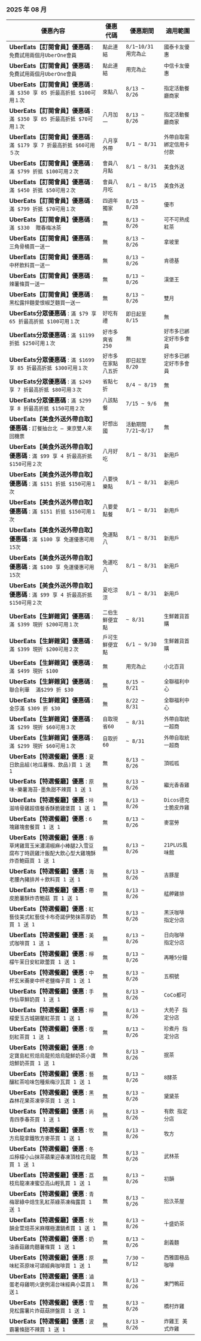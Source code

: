 
###  2025 年 08 月
| 優惠內容 | 優惠代碼 | 優惠期間 | 適用範圍 |
| --- | --- | --- | --- |
|**UberEats【訂閱會員】優惠碼** : ```免費試用兩個月UberOne會員```|```點此連結```|```8/1~10/31用完為止```|```國泰卡友優惠```|
|**UberEats【訂閱會員】優惠碼** : ```免費試用兩個月UberOne會員```|```點此連結```|```用完為止```|```中信卡友優惠```|
|**UberEats【訂閱會員】優惠碼** : ```滿 $350 享 85 折最高折抵 $100可用１次```|```來點八```|```8/13 ~ 8/26```|```指定活動餐廳商家```|
|**UberEats【訂閱會員】優惠碼** : ```滿 $350 享 85 折最高折抵 $70可用１次```|```八月加一```|```8/13 ~ 8/26```|```指定活動餐廳商家```|
|**UberEats【訂閱會員】優惠碼** : ```滿 $179 享 7 折最高折抵 $60可用５次```|```八月享外帶```|```8/1 ~ 8/31```|```外帶自取需綁定信用卡付款```|
|**UberEats【訂閱會員】優惠碼** : ```滿 $799 折抵 $100可用２次```|```會員八月點```|```8/1 ~ 8/31```|```美食外送```|
|**UberEats【訂閱會員】優惠碼** : ```滿 $450 折抵 $50可用２次```|```會員八月吃```|```8/1 ~ 8/15```|```美食外送```|
|**UberEats【訂閱會員】優惠碼** : ```滿 $799 折抵 $70可用１次```|```四週年獨家```|```8/15 ~ 8/28```|```優市```|
|**UberEats【訂閱會員】優惠碼** : ```滿 $330  贈春梅冰茶```|```無```|```8/13 ~ 8/26```|```可不可熟成紅茶```|
|**UberEats【訂閱會員】優惠碼** : ```三角骨桶買一送一```|```無```|```8/13 ~ 8/26```|```拿坡里```|
|**UberEats【訂閱會員】優惠碼** : ```中杯飲料買一送一```|```無```|```8/13 ~ 8/26```|```肯德基```|
|**UberEats【訂閱會員】優惠碼** : ```辣薯條買一送一```|```無```|```8/13 ~ 8/26```|```漢堡王```|
|**UberEats【訂閱會員】優惠碼** : ```黑松露拌麵愛恨椒芝麵買一送一```|```無```|```8/13 ~ 8/26```|```雙月```|
|**UberEats分眾優惠碼** : ```滿 $79 享 65 折最高折抵 $100可用１次```|```好吃有禮```|```即日起至 8/15```|```無```|
|**UberEats分眾優惠碼** : ```滿 $1199 折抵 $250可用１次```|```好市多爽省250```|```無```|```好市多已綁定好市多會員```|
|**UberEats分眾優惠碼** : ```滿 $1699 享 85 折最高折抵 $300可用１次```|```好市多在家點八五折```|```即日起至 8/20```|```好市多已綁定好市多會員```|
|**UberEats分眾優惠碼** : ```滿 $249 享 7 折最高折抵 $80可用３次```|```省點七折```|```8/4 ~ 8/19```|```無```|
|**UberEats分眾優惠碼** : ```滿 $299 享 8 折最高折抵 $150可用２次```|```八該點餐```|```7/15 ~ 9/6```|```無```|
|**UberEats【美食外送外帶自取】優惠碼** : ```訂餐抽台北 – 東京雙人來回機票```|```好想出國```|```活動期間7/21~8/17```|```無```|
|**UberEats【美食外送外帶自取】優惠碼** : ```滿 $99 享 4 折最高折抵 $150可用２次```|```八月好吃```|```8/1 ~ 8/31```|```新用戶```|
|**UberEats【美食外送外帶自取】優惠碼** : ```滿 $151 折抵 $150可用１次```|```八要快樂點```|```8/1 ~ 8/31```|```新用戶```|
|**UberEats【美食外送外帶自取】優惠碼** : ```滿 $151 折抵 $150可用１次```|```八要愛點餐```|```8/1 ~ 8/31```|```新用戶```|
|**UberEats【美食外送外帶自取】優惠碼** : ```滿 $100 享 免運優惠可用15次```|```免運點八```|```8/1 ~ 8/31```|```新用戶```|
|**UberEats【美食外送外帶自取】優惠碼** : ```滿 $100 享 免運優惠可用15次```|```免運吃八```|```8/1 ~ 8/31```|```新用戶```|
|**UberEats【美食外送外帶自取】優惠碼** : ```滿 $99 享 4 折最高折抵 $150可用２次```|```夏吃涼涼```|```8/1 ~ 8/31```|```新用戶```|
|**UberEats【生鮮雜貨】優惠碼** : ```滿 $399 現折 $200可用１次```|```二伯生鮮便宜點```|```~ 8/31```|```生鮮雜貨首購```|
|**UberEats【生鮮雜貨】優惠碼** : ```滿 $399 現折 $200可用２次```|```戶可生鮮便宜點```|```6/1 ~ 9/30```|```生鮮雜貨首購```|
|**UberEats【生鮮雜貨】優惠碼** : ```滿 $499 現折 $100```|```無```|```用完為止```|```小北百貨```|
|**UberEats【生鮮雜貨】優惠碼** : ```聯合利華  滿$299 折 $30```|```無```|```8/15 ~ 8/21```|```全聯福利中心```|
|**UberEats【生鮮雜貨】優惠碼** : ```金莎滿 $309 折 $30```|```無```|```8/22 ~ 8/31```|```全聯福利中心```|
|**UberEats【生鮮雜貨】優惠碼** : ```滿 $299 現折 $60可用３次```|```自取現省60```|```~ 8/31```|```外帶自取統一超商```|
|**UberEats【生鮮雜貨】優惠碼** : ```滿 $299 現折 $60可用１次```|```自取折60```|```~ 8/31```|```外帶自取統一超商```|
|**UberEats【特選餐廳】優惠** : ```夏日飲品組(地瓜薯條、飲品)買 1 送 1```|```無```|```8/13 ~ 8/26```|```頂呱呱```|
|**UberEats【特選餐廳】優惠** : ```原味-樂薯海苔-墨魚甜不辣買 1 送 1```|```無```|```8/13 ~ 8/26```|```繼光香香雞```|
|**UberEats【特選餐廳】優惠** : ```咔滋啃骨雞超值餐香酥脆雞堡買 1 送 1```|```無```|```8/13 ~ 8/26```|```Dicos德克士脆皮炸雞```|
|**UberEats【特選餐廳】優惠** : ```6塊雞塊套餐買 1 送 1```|```無```|```8/13 ~ 8/26```|```麥當勞```|
|**UberEats【特選餐廳】優惠** : ```香草烤雞茸玉米濃湯椒麻小棒腿2入雪豆腐布丁時蔬雞汁飯配大飲心型大雞塊酥炸杏鮑菇買 1 送 1```|```無```|```8/13 ~ 8/26```|```21PLUS風味館```|
|**UberEats【特選餐廳】優惠** : ```海老腰內豬排丼＋飲料買 1 送 1```|```無```|```8/13 ~ 8/26```|```吉豚屋```|
|**UberEats【特選餐廳】優惠** : ```帶皮脆薯酥炸杏鮑菇 買 1 送 1```|```無```|```8/13 ~ 8/26```|```艋舺雞排```|
|**UberEats【特選餐廳】優惠** : ```紅藝伎美式紅藝伎卡布奇諾伊勢抹茶厚奶買 1 送 1```|```無```|```8/13 ~ 8/26```|```黑沃咖啡 指定分店```|
|**UberEats【特選餐廳】優惠** : ```美式咖啡買 1 送 1```|```無```|```8/13 ~ 8/26```|```日向咖啡 指定分店```|
|**UberEats【特選餐廳】優惠** : ```檸檬午茉日安紅歐蕾買 1 送 1```|```無```|```8/13 ~ 8/26```|```再睡5分鐘```|
|**UberEats【特選餐廳】優惠** : ```中杯玄米蕎麥中杯老鹽梅子買 1 送 1```|```無```|```8/13 ~ 8/26```|```五桐號```|
|**UberEats【特選餐廳】優惠** : ```手作仙草鮮奶買 1 送 1```|```無```|```8/13 ~ 8/26```|```CoCo都可```|
|**UberEats【特選餐廳】優惠** : ```檸檬愛玉古城錫蘭紅茶買 1 送 1```|```無```|```8/13 ~ 8/26```|```大苑子 指定分店```|
|**UberEats【特選餐廳】優惠** : ```復刻紅茶買 1 送 1```|```無```|```8/13 ~ 8/26```|```珍煮丹 指定分店```|
|**UberEats【特選餐廳】優惠** : ```命定寶島紅煎焙烏龍煎焙烏龍鮮奶茶小寶焙鮮奶茶買 1 送 1```|```無```|```8/13 ~ 8/26```|```抿茶```|
|**UberEats【特選餐廳】優惠** : ```藝釀紅茶哈味包種紫梅沙瓦買 1 送 1```|```無```|```8/13 ~ 8/26```|```8酵茶```|
|**UberEats【特選餐廳】優惠** : ```黑森林花果茶凍寧茶買 1 送 1```|```無```|```8/13 ~ 8/26```|```黛黛茶```|
|**UberEats【特選餐廳】優惠** : ```尚青四季春茶買 1 送 1```|```無```|```8/13 ~ 8/26```|```有飲 指定分店```|
|**UberEats【特選餐廳】優惠** : ```牧方烏龍拿鐵牧方麥茶買 1 送 1```|```無```|```8/13 ~ 8/26```|```牧方```|
|**UberEats【特選餐廳】優惠** : ```冬瓜檸檬小山抹茶蘋果迎春凍頂桂花烏龍買 1 送 1```|```無```|```8/13 ~ 8/26```|```武林茶```|
|**UberEats【特選餐廳】優惠** : ```荔枝烏龍凍凍蜜亞高山輕乳買 1 送 1```|```無```|```8/13 ~ 8/26```|```初韻```|
|**UberEats【特選餐廳】優惠** : ```青梅翠綠中焙生乳紅茶綠茶凍梅露買 1 送 1```|```無```|```8/13 ~ 8/26```|```拾汣茶屋```|
|**UberEats【特選餐廳】優惠** : ```秋韻金萱焙茶米麻糬極濃鍋煮買 1 送 1```|```無```|```8/13 ~ 8/26```|```十盛奶茶```|
|**UberEats【特選餐廳】優惠** : ```奶油香菇雞肉麵薯條買 1 送 1```|```無```|```8/13 ~ 8/26```|```創義麵```|
|**UberEats【特選餐廳】優惠** : ```原味紅茶原味可頌經典咖啡買 1 送 1```|```無```|```7/30 ~ 8/12```|```西雅圖極品咖啡```|
|**UberEats【特選餐廳】優惠** : ```滷蛋老母雞明火褒例湯台味經典小菜買１送１```|```無```|```8/13 ~ 8/26```|```東門鴨莊```|
|**UberEats【特選餐廳】優惠** : ```雪見松露薯片炸菇菇拼盤買 1 送 1```|```無```|```8/13 ~ 8/26```|```橋村炸雞```|
|**UberEats【特選餐廳】優惠** : ```波霸薯條甜不辣買 1 送 1```|```無```|```8/13 ~ 8/26```|```炸雞王 美式炸雞```|
